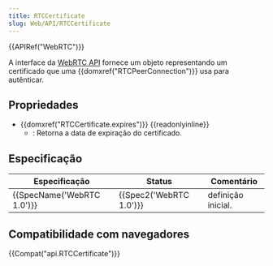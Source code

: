 ```yaml
---
title: RTCCertificate
slug: Web/API/RTCCertificate
---
```

{{APIRef("WebRTC")}}

A interface da [WebRTC API](/pt-BR/docs/Web/API/WebRTC_API) fornece um objeto representando um certificado que uma {{domxref("RTCPeerConnection")}} usa para autênticar.

## Propriedades

- {{domxref("RTCCertificate.expires")}} {{readonlyinline}}
  - : Retorna a data de expiração do certificado.

## Especificação

| Especificação                        | Status                           | Comentário         |
| ------------------------------------ | -------------------------------- | ------------------ |
| {{SpecName('WebRTC 1.0')}} | {{Spec2('WebRTC 1.0')}} | definição inicial. |

## Compatibilidade com navegadores

{{Compat("api.RTCCertificate")}}

